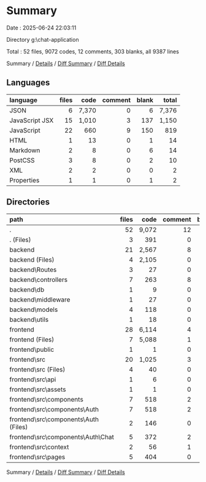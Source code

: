 # Summary

Date : 2025-06-24 22:03:11

Directory g:\\chat-application

Total : 52 files,  9072 codes, 12 comments, 303 blanks, all 9387 lines

Summary / [Details](details.md) / [Diff Summary](diff.md) / [Diff Details](diff-details.md)

## Languages
| language | files | code | comment | blank | total |
| :--- | ---: | ---: | ---: | ---: | ---: |
| JSON | 6 | 7,370 | 0 | 6 | 7,376 |
| JavaScript JSX | 15 | 1,010 | 3 | 137 | 1,150 |
| JavaScript | 22 | 660 | 9 | 150 | 819 |
| HTML | 1 | 13 | 0 | 1 | 14 |
| Markdown | 2 | 8 | 0 | 6 | 14 |
| PostCSS | 3 | 8 | 0 | 2 | 10 |
| XML | 2 | 2 | 0 | 0 | 2 |
| Properties | 1 | 1 | 0 | 1 | 2 |

## Directories
| path | files | code | comment | blank | total |
| :--- | ---: | ---: | ---: | ---: | ---: |
| . | 52 | 9,072 | 12 | 303 | 9,387 |
| . (Files) | 3 | 391 | 0 | 2 | 393 |
| backend | 21 | 2,567 | 8 | 146 | 2,721 |
| backend (Files) | 4 | 2,105 | 0 | 46 | 2,151 |
| backend\\Routes | 3 | 27 | 0 | 6 | 33 |
| backend\\controllers | 7 | 263 | 8 | 63 | 334 |
| backend\\db | 1 | 9 | 0 | 1 | 10 |
| backend\\middleware | 1 | 27 | 0 | 8 | 35 |
| backend\\models | 4 | 118 | 0 | 16 | 134 |
| backend\\utils | 1 | 18 | 0 | 6 | 24 |
| frontend | 28 | 6,114 | 4 | 155 | 6,273 |
| frontend (Files) | 7 | 5,088 | 1 | 14 | 5,103 |
| frontend\\public | 1 | 1 | 0 | 0 | 1 |
| frontend\\src | 20 | 1,025 | 3 | 141 | 1,169 |
| frontend\\src (Files) | 4 | 40 | 0 | 6 | 46 |
| frontend\\src\\api | 1 | 6 | 0 | 2 | 8 |
| frontend\\src\\assets | 1 | 1 | 0 | 0 | 1 |
| frontend\\src\\components | 7 | 518 | 2 | 80 | 600 |
| frontend\\src\\components\\Auth | 7 | 518 | 2 | 80 | 600 |
| frontend\\src\\components\\Auth (Files) | 2 | 146 | 0 | 24 | 170 |
| frontend\\src\\components\\Auth\\Chat | 5 | 372 | 2 | 56 | 430 |
| frontend\\src\\context | 2 | 56 | 1 | 19 | 76 |
| frontend\\src\\pages | 5 | 404 | 0 | 34 | 438 |

Summary / [Details](details.md) / [Diff Summary](diff.md) / [Diff Details](diff-details.md)